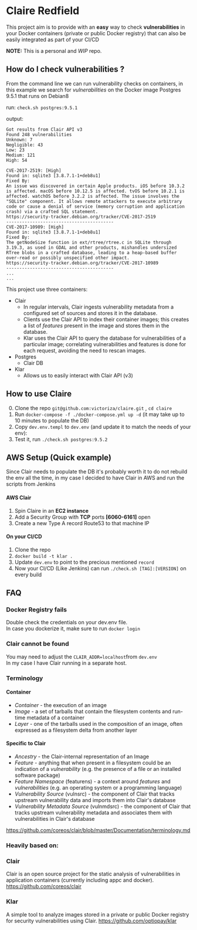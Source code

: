 # Claire Redfield

This project aim is to provide with an **easy** way to check **vulnerabilities** in your Docker containers (private or public Docker registry) that can also be easily integrated as part of your CI/CD

**NOTE:** This is a personal and *WIP* repo.
 
## How do I check vulnerabilities ? 

From the command line we can run vulnerability checks on containers, 
in this example we search for *vulnerabilities* on the Docker image 
Postgres 9.5.1 that runs on Debian8
    
run: `check.sh postgres:9.5.1`

output:
    
    Got results from Clair API v3  
    Found 248 vulnerabilities  
    Unknown: 7  
    Negligible: 43  
    Low: 23  
    Medium: 121  
    High: 54  

    CVE-2017-2519: [High]  
    Found in: sqlite3 [3.8.7.1-1+deb8u1]  
    Fixed By:  
    An issue was discovered in certain Apple products. iOS before 10.3.2 is affected. macOS before 10.12.5 is affected. tvOS before 10.2.1 is affected. watchOS before 3.2.2 is affected. The issue involves the "SQLite" component. It allows remote attackers to execute arbitrary code or cause a denial of service (memory corruption and application crash) via a crafted SQL statement.
    https://security-tracker.debian.org/tracker/CVE-2017-2519
    -----------------------------------------
    CVE-2017-10989: [High]
    Found in: sqlite3 [3.8.7.1-1+deb8u1]
    Fixed By:
    The getNodeSize function in ext/rtree/rtree.c in SQLite through 3.19.3, as used in GDAL and other products, mishandles undersized RTree blobs in a crafted database, leading to a heap-based buffer over-read or possibly unspecified other impact.
    https://security-tracker.debian.org/tracker/CVE-2017-10989
    -----------------------------------------
    ...
    ...

This project use three containers:
+ Clair 
    + In regular intervals, Clair ingests vulnerability metadata from a configured set of sources and stores it in the database.
    + Clients use the Clair API to index their container images; this creates a list of _features_ present in the image and stores them in the database.
    + Klar uses the Clair API to query the database for vulnerabilities of a particular image; correlating vulnerabilities and features is done for each request, avoiding the need to rescan images. 
+ Postgres
    + Clair DB 
+ Klar
    + Allows us to easily interact with Clair API (v3)

## How to use Claire

0) Clone the repo `git@github.com:victoriza/claire.git` , `cd claire`
1) Run `docker-compose -f ./docker-compose.yml up -d` (it may take up to 10 minutes to populate the DB)
2) Copy `dev.env.templ` to `dev.env` (and update it to match the needs of your env):
3) Test it, run `./check.sh postgres:9.5.2`

## AWS Setup (Quick example)

Since Clair needs to populate the DB it's probably worth it to do not rebuild the env all the time, 
in my case I decided to have Clair in AWS and run the scripts from Jenkins

#### AWS Clair
1) Spin Claire in an **EC2 instance**
2) Add a Security Group with **TCP** ports **[6060-6161]** open
3) Create a new Type A record Route53 to that machine IP

#### On your CI/CD
1) Clone the repo
2) `docker build -t klar .`
3) Update `dev.env` to point to the precious mentioned `record`
4) Now your CI/CD (Like Jenkins) can run `./check.sh [TAG]:[VERSION]` on every build

## FAQ

### Docker Registry fails

Double check the credentials on your dev.env file.  
In case you dockerize it, make sure to run
`docker login`

### Clair cannot be found
You may need to adjust the `CLAIR_ADDR=localhost`from `dev.env`  
In my case I have Clair running in a separate host.

### Terminology

#### Container

- *Container* - the execution of an image
- *Image* - a set of tarballs that contain the filesystem contents and run-time metadata of a container
- *Layer* - one of the tarballs used in the composition of an image, often expressed as a filesystem delta from another layer

#### Specific to Clair

- *Ancestry* - the Clair-internal representation of an Image
- *Feature* - anything that when present in a filesystem could be an indication of a *vulnerability* (e.g. the presence of a file or an installed software package)
- *Feature Namespace* (featurens) - a context around *features* and *vulnerabilities* (e.g. an operating system or a programming language)
- *Vulnerability Source* (vulnsrc) - the component of Clair that tracks upstream vulnerability data and imports them into Clair's database
- *Vulnerability Metadata Source* (vulnmdsrc) - the component of Clair that tracks upstream vulnerability metadata and associates them with vulnerabilities in Clair's database

https://github.com/coreos/clair/blob/master/Documentation/terminology.md
 
### Heavily based on:

### Clair

Clair is an open source project for the static analysis of vulnerabilities in application containers (currently including appc and docker).
https://github.com/coreos/clair

### Klar

A simple tool to analyze images stored in a private or public Docker registry for security vulnerabilities using Clair.
https://github.com/optiopay/klar
